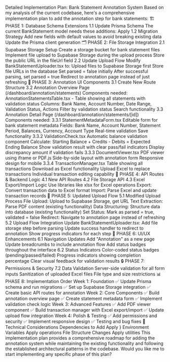 Detailed Implementation Plan: Bank Statement Annotation System
Based on my analysis of the current codebase, here's a comprehensive implementation plan to add the annotation step for bank statements:
🏗️ PHASE 1: Database Schema Extensions
1.1 Update Prisma Schema
The current BankStatement model needs these additions:
Apply
1.2 Migration Strategy
Add new fields with default values to avoid breaking existing data
Update the Prisma client generation
🗂️ PHASE 2: File Storage Integration
2.1 Supabase Storage Setup
Create a storage bucket for bank statement files
Implement file upload to Supabase Storage during the upload process
Store the public URL in the fileUrl field
2.2 Update Upload Flow
Modify BankStatementUploader.tsx to:
Upload files to Supabase Storage first
Store file URLs in the database
Set parsed = false initially
After successful parsing, set parsed = true
Redirect to annotation page instead of just refreshing
📱 PHASE 3: Annotation UI Components
3.1 Create New Route Structure
3.2 Annotation Overview Page (/dashboard/annotation/statements)
Components needed:
AnnotationStatementsTable.tsx - Table showing all statements with validation status
Columns: Bank Name, Account Number, Date Range, Validation Status, Actions
Filter by validation status
Search functionality
3.3 Annotation Detail Page (/dashboard/annotation/statements/[id])
Components needed:
3.3.1 StatementMetadataForm.tsx
Editable form for bank statement metadata
Fields: Bank Name, Account Number, Statement Period, Balances, Currency, Account Type
Real-time validation
Save functionality
3.3.2 ValidationCheck.tsx
Automatic balance validation component
Calculate: Starting Balance + Credits - Debits = Expected Ending Balance
Show validation result with clear pass/fail indicators
Display discrepancy amount if validation fails
3.3.3 DocumentViewer.tsx
PDF viewer using iframe or PDF.js
Side-by-side layout with annotation form
Responsive design for mobile
3.3.4 TransactionManager.tsx
Table showing all transactions
Download as Excel functionality
Upload Excel to replace transactions
Individual transaction editing capability
🔄 PHASE 4: API Routes & Backend Logic
4.1 New API Routes
4.2 File Storage API
4.3 Excel Export/Import Logic
Use libraries like xlsx for Excel operations
Export: Convert transaction data to Excel format
Import: Parse Excel and update transaction records
🔐 PHASE 5: Updated Upload Flow
5.1 Modified Upload Process
File Upload: Upload to Supabase Storage, get URL
Text Extraction: Parse PDF content (existing functionality)
Data Structuring: Structure data into database (existing functionality)
Set Status: Mark as parsed = true, validated = false
Redirect: Navigate to annotation page instead of refreshing
5.2 Upload Flow Integration
Update BankStatementUploader.tsx:
Add file storage step before parsing
Update success handler to redirect to annotation
Show progress indicators for each step
🎨 PHASE 6: UI/UX Enhancements
6.1 Navigation Updates
Add "Annotation" as a new page
Update breadcrumbs to include annotation flow
Add status badges throughout the interface
6.2 Status Indicators
Color-coded status badges (pending/passed/failed)
Progress indicators showing completion percentage
Clear visual feedback for validation results
🔒 PHASE 7: Permissions & Security
7.2 Data Validation
Server-side validation for all form inputs
Sanitization of uploaded Excel files
File type and size restrictions
📊 PHASE 8: Implementation Order
Week 1: Foundation
✅ Update Prisma schema and run migrations
✅ Set up Supabase Storage integration
✅ Create basic API routes for annotation
Week 2: Core Components
✅ Build annotation overview page
✅ Create statement metadata form
✅ Implement validation check logic
Week 3: Advanced Features
✅ Add PDF viewer component
✅ Build transaction manager with Excel export/import
✅ Update upload flow integration
Week 4: Polish & Testing
✅ Add permissions and security
✅ Implement responsive design
✅ Testing and bug fixes
🧪 Technical Considerations
Dependencies to Add
Apply
}
Environment Variables
Apply
operations
File Structure Changes
Apply
utilities
This implementation plan provides a comprehensive roadmap for adding the annotation system while maintaining the existing functionality and following the established architectural patterns in the codebase.
Would you like me to start implementing any specific phase of this plan?
